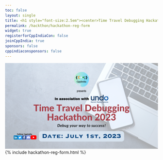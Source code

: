 ```yaml
---
toc: false
layout: single
title: <h1 style="font-size:2.5em"><center>Time Travel Debugging Hackathon 2023</center></h1><center><p style="font-size:0.75em">Debug your way to success!</p><center><p style="font-size:1.5em">Registration Form
permalink: /hackthon/hackathon-reg-form
widget: true
registerforCppIndiaCon: false
joinCppIndia: true
sponsors: false
cppindiaconsponsors: false
---
```

![Time Travel Debugging Hackathon](/assets/images/hackathon/hackathon.png "Time Travel Debugging Hackathon")
{% include hackathon-reg-form.html %}

<pre>















</pre>